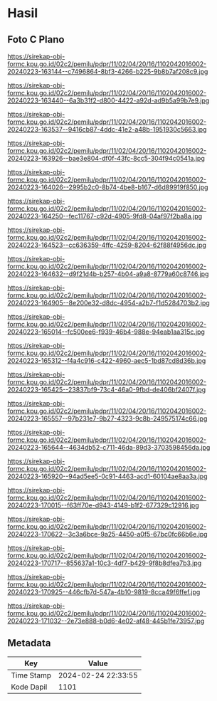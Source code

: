 # Hasil

## Foto C Plano

https://sirekap-obj-formc.kpu.go.id/02c2/pemilu/pdpr/11/02/04/20/16/1102042016002-20240223-163144--c7496864-8bf3-4266-b225-9b8b7af208c9.jpg

https://sirekap-obj-formc.kpu.go.id/02c2/pemilu/pdpr/11/02/04/20/16/1102042016002-20240223-163440--6a3b31f2-d800-4422-a92d-ad9b5a99b7e9.jpg

https://sirekap-obj-formc.kpu.go.id/02c2/pemilu/pdpr/11/02/04/20/16/1102042016002-20240223-163537--9416cb87-4ddc-41e2-a48b-1951930c5663.jpg

https://sirekap-obj-formc.kpu.go.id/02c2/pemilu/pdpr/11/02/04/20/16/1102042016002-20240223-163926--bae3e804-df0f-43fc-8cc5-304f94c0541a.jpg

https://sirekap-obj-formc.kpu.go.id/02c2/pemilu/pdpr/11/02/04/20/16/1102042016002-20240223-164026--2995b2c0-8b74-4be8-b167-d6d89919f850.jpg

https://sirekap-obj-formc.kpu.go.id/02c2/pemilu/pdpr/11/02/04/20/16/1102042016002-20240223-164250--fec11767-c92d-4905-9fd8-04af97f2ba8a.jpg

https://sirekap-obj-formc.kpu.go.id/02c2/pemilu/pdpr/11/02/04/20/16/1102042016002-20240223-164523--cc636359-4ffc-4259-8204-62f88f4956dc.jpg

https://sirekap-obj-formc.kpu.go.id/02c2/pemilu/pdpr/11/02/04/20/16/1102042016002-20240223-164632--d9f21d4b-b257-4b04-a9a8-8779a60c8746.jpg

https://sirekap-obj-formc.kpu.go.id/02c2/pemilu/pdpr/11/02/04/20/16/1102042016002-20240223-164905--8e200e32-d8dc-4954-a2b7-f1d5284703b2.jpg

https://sirekap-obj-formc.kpu.go.id/02c2/pemilu/pdpr/11/02/04/20/16/1102042016002-20240223-165014--fc500ee6-f939-46b4-988e-94eab1aa315c.jpg

https://sirekap-obj-formc.kpu.go.id/02c2/pemilu/pdpr/11/02/04/20/16/1102042016002-20240223-165312--f4a4c916-c422-4960-aec5-1bd87cd8d36b.jpg

https://sirekap-obj-formc.kpu.go.id/02c2/pemilu/pdpr/11/02/04/20/16/1102042016002-20240223-165425--23837bf9-73c4-46a0-9fbd-de406bf2407f.jpg

https://sirekap-obj-formc.kpu.go.id/02c2/pemilu/pdpr/11/02/04/20/16/1102042016002-20240223-165557--97b231e7-9b27-4323-9c8b-249575174c66.jpg

https://sirekap-obj-formc.kpu.go.id/02c2/pemilu/pdpr/11/02/04/20/16/1102042016002-20240223-165644--4634db52-c711-46da-89d3-3703598456da.jpg

https://sirekap-obj-formc.kpu.go.id/02c2/pemilu/pdpr/11/02/04/20/16/1102042016002-20240223-165920--94ad5ee5-0c91-4463-acd1-60104ae8aa3a.jpg

https://sirekap-obj-formc.kpu.go.id/02c2/pemilu/pdpr/11/02/04/20/16/1102042016002-20240223-170015--f63ff70e-d943-4149-b1f2-677329c12916.jpg

https://sirekap-obj-formc.kpu.go.id/02c2/pemilu/pdpr/11/02/04/20/16/1102042016002-20240223-170622--3c3a6bce-9a25-4450-a0f5-67bc0fc66b6e.jpg

https://sirekap-obj-formc.kpu.go.id/02c2/pemilu/pdpr/11/02/04/20/16/1102042016002-20240223-170717--855637a1-10c3-4df7-b429-9f8b8dfea7b3.jpg

https://sirekap-obj-formc.kpu.go.id/02c2/pemilu/pdpr/11/02/04/20/16/1102042016002-20240223-170925--446cfb7d-547a-4b10-9819-8cca49f6ffef.jpg

https://sirekap-obj-formc.kpu.go.id/02c2/pemilu/pdpr/11/02/04/20/16/1102042016002-20240223-171032--2e73e888-b0d6-4e02-af48-445b1fe73957.jpg


## Metadata

| Key        | Value               |
| ---------- | ------------------- |
| Time Stamp | 2024-02-24 22:33:55 |
| Kode Dapil | 1101                |




